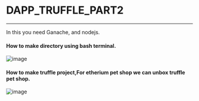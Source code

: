 # DAPP_TRUFFLE_PART2
--------
In this you need Ganache, and nodejs.

#### How to make directory using bash terminal. 

![image](https://user-images.githubusercontent.com/71329902/120568169-37aea500-c3c8-11eb-9d2e-23bf6530f757.png)

#### How to make truffle project,For etherium pet shop we can unbox truffle pet shop.

![image](https://user-images.githubusercontent.com/71329902/120568423-ad1a7580-c3c8-11eb-945b-4ea149f8626f.png)



